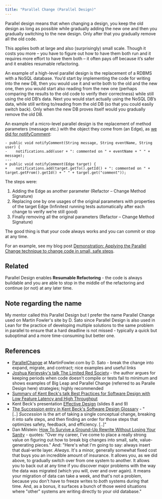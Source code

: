 ```yaml
---
title: "Parallel Change (Parallel Design)"
---
```

Parallel design means that when changing a design, you keep the old design as long as possible while gradually adding the new one and then you gradually switching to the new design. Only after that you gradually remove all the old code.

This applies both at large and also (surprisingly) small scale. Though it costs you more – you have to figure out how to have them both run and it requires more effort to have them both – it often pays off because it’s safer and it enables resumable refactoring.

An example of a high-level parallel design is the replacement of a RDBMS with a NoSQL database. You’d start by implementing the code for writing into the new DB, then you would use it and write both to the old and the new one, then you would start also reading from the new one (perhaps comparing the results to the old code to verify their correctness) while still using the old DB’s data. Next you would start actually using the NoSQL DB’s data, while still writing to/reading from the old DB (so that you could easily switch back). Only when the new DB proves itself would you gradually remove the old DB.


An example of a micro-level parallel design is the replacement of method parameters (message etc.) with the object they come from (an Edge), as [we did for notifyComment](https://github.com/iterate/codecamp2012/commit/cc04f0bb60d8260456049790793d462ce8810ef2#diff-1):




    - public void notifyComment(String message, String eventName, String user) {
    -    notifications.add(user + ": commented on " + eventName + " " + message);
    ---
    + public void notifyComment(Edge target) {
    +    notifications.add(target.getTo().getId() + ": commented on " + target.getFrom().getId() + " " + target.get("comment"));



The steps were:


1.  Adding the Edge as another parameter (Refactor – Change Method Signature)
2.  Replacing one by one usages of the original parameters with properties of the target Edge (Infinitest running tests automatically after each change to verify we’re still good)
3.  Finally removing all the original parameters (Refactor – Change Method Signature)



The good thing is that your code always works and you can commit or stop at any time.

For an example, see my blog post [Demonstration: Applying the Parallel Change technique to change code in small, safe steps](/2017/02/03/demonstration-applying-the-parallel-change-technique-to-change-code-in-small-safe-steps/).


## Related



Parallel Design enables **Resumable Refactoring** - the code is always buildable and you are able to stop in the middle of the refactoring and continue (or not) at any later time.


## Note regarding the name



My mentor called this Parallel Design but I prefer the name Parallel Change used on Martin Fowler's site by D. Sato since Parallel Design is also used in Lean for the practice of developing multiple solutions to the same problem in parallel to ensure that a hard deadline is not missed - typically a quick but suboptimal and a more time-consuming but better one.


## References




  - [ParallelChange](https://martinfowler.com/bliki/ParallelChange.html) at MartinFowler.com by D. Sato - break the change into expand, migrate, and contract; nice examples and useful links
  - [Joshua Kerievsky's talk The Limited Red Society](https://www.infoq.com/presentations/The-Limited-Red-Society) - the author argues for keeping periods when code doesn't compile or tests fail to minimum and shows examples of Big Leap and Parallel Change (referred to as Paralle Design here) strategies; highly recommended
  - [Summary of Kent Beck's talk Best Practices for Software Design with Low Feature Latency and High Throughput](/2012/03/12/kent-beck-best-practices-for-software-design-with-low-feature-latency-and-high-throughput/)
  - Kent Beck's presentation [Effective Design](https://www.slideshare.net/deimos/kent-beck-effective-design) (slides 8 and 9)
  - [The Succession entry in Kent Beck's Software Design Glossary](https://www.facebook.com/notes/facebook-engineering/software-design-glossary/10150309412413920) - "\[..\] *Succession* is the art of taking a single conceptual change, breaking it into safe steps, and then finding an order for those steps that optimizes safety, feedback, and efficiency. \[..\]"
  - Dan Milstein: [How To Survive a Ground-Up Rewrite Without Losing Your Sanity](https://onstartups.com/tabid/3339/bid/97052/Screw-You-Joel-Spolsky-We-re-Rewriting-It-From-Scratch.aspx) - quotes: "Over my career, I've come to place a really strong value on figuring out how to break big changes into small, safe, value-generating pieces." And: "Here's what I'm going to say: always insert that dual-write layer. *Always*. It's a minor, generally somewhat fixed cost that buys you an incredible amount of insurance. It allows you, as we did above, to gradually switch over from one system to another. It allows you to back out at any time if you discover major problems with the way the data was migrated (which you will, over and over again). It means your migration of data can take a week, and that's not a problem, because you don't have to freeze writes to *both* systems during that time. And, as a bonus, it surfaces a bunch of those weird situations where "other" systems are writing directly to your old database."
